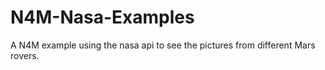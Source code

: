 # N4M-Nasa-Examples
A N4M example using the nasa api to see the pictures from different Mars rovers.